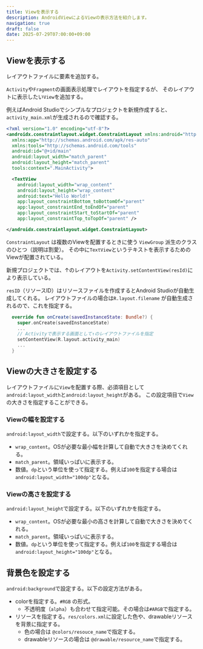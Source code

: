 ```yaml
---
title: Viewを表示する
description: AndroidViewによるViewの表示方法を紹介します。
navigation: true
draft: false
date: 2025-07-29T07:00:00+09:00
---
```


## Viewを表示する

レイアウトファイルに要素を追加する。

`Activity`や`Fragment`の画面表示処理でレイアウトを指定するが、
そのレイアウトに表示したい`View`を追加する。

例えばAndroid Studioでシンプルなプロジェクトを新規作成すると、`activity_main.xml`が生成されるので確認する。

```xml
<?xml version="1.0" encoding="utf-8"?>
<androidx.constraintlayout.widget.ConstraintLayout xmlns:android="http://schemas.android.com/apk/res/android"
  xmlns:app="http://schemas.android.com/apk/res-auto"
  xmlns:tools="http://schemas.android.com/tools"
  android:id="@+id/main"
  android:layout_width="match_parent"
  android:layout_height="match_parent"
  tools:context=".MainActivity">

  <TextView
    android:layout_width="wrap_content"
    android:layout_height="wrap_content"
    android:text="Hello World!"
    app:layout_constraintBottom_toBottomOf="parent"
    app:layout_constraintEnd_toEndOf="parent"
    app:layout_constraintStart_toStartOf="parent"
    app:layout_constraintTop_toTopOf="parent" />

</androidx.constraintlayout.widget.ConstraintLayout>
```

`ConstraintLayout` は複数のViewを配置するときに使う `ViewGroup` 派生のクラスのひとつ（説明は割愛）。
その中に`TextView`というテキストを表示するためのViewが配置されている。

新規プロジェクトでは、↑のレイアウトを`Activity.setContentView(resId)`により表示している。

`resID`（リソースID）はリソースファイルを作成するとAndroid Studioが自動生成してくれる。
レイアウトファイルの場合は`R.layout.filename` が自動生成されるので、これを指定する。

```kt
  override fun onCreate(savedInstanceState: Bundle?) {
    super.onCreate(savedInstanceState)
    ...
    // Activityで表示する画面として↑のレイアウトファイルを指定
    setContentView(R.layout.activity_main)
    ...
  }
```

## Viewの大きさを設定する

レイアウトファイルに`View`を配置する際、必須項目として`android:layout_width`と`android:layout_height`がある。
この設定項目で`View`の大きさを指定することができる。

### Viewの幅を設定する

`android:layout_width`で設定する。以下のいずれかを指定する。
- `wrap_content`。OSが必要な最小幅を計算して自動で大きさを決めてくれる。
- `match_parent`。領域いっぱいに表示する。
- 数値。`dp`という単位を使って指定する。例えば`100`を指定する場合は`android:layout_width="100dp"`となる。


### Viewの高さを設定する

`android:layout_height`で設定する。以下のいずれかを指定する。
- `wrap_content`。OSが必要な最小の高さを計算して自動で大きさを決めてくれる。
- `match_parent`。領域いっぱいに表示する。
- 数値。`dp`という単位を使って指定する。例えば`100`を指定する場合は`android:layout_height="100dp"`となる。

## 背景色を設定する

`android:background`で設定する。以下の設定方法がある。

- colorを指定する。`#RGB` の形式。
  - 不透明度（`alpha`）も合わせて指定可能。その場合は`#ARGB`で指定する。
- リソースを指定する。`res/colors.xml`に設定した色や、drawableリソースを背景に指定する。
  - 色の場合は `@colors/resouce_name`で指定する。
  - drawableリソースの場合は `@drawable/resource_name`で指定する。